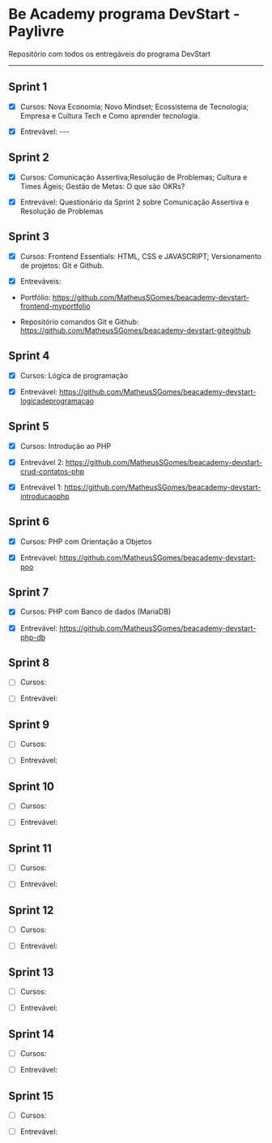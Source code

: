 # Be Academy programa DevStart - Paylivre

Repositório com todos os entregáveis do programa DevStart

---

## Sprint 1

- [x] Cursos: Nova Economia; Novo Mindset; Ecossistema de Tecnologia; Empresa e Cultura Tech e Como aprender tecnologia.

- [x] Entrevável: ---

## Sprint 2

- [x] Cursos: Comunicação Assertiva;Resolução de Problemas; Cultura e Times Ágeis; Gestão de Metas: O que são OKRs?

- [x] Entrevável: Questionário da Sprint 2 sobre Comunicação Assertiva e Resolução de Problemas

## Sprint 3

- [x] Cursos: Frontend Essentials: HTML, CSS e JAVASCRIPT; Versionamento de projetos: Git e Github.

- [x] Entreváveis:

- Portfólio: https://github.com/MatheusSGomes/beacademy-devstart-frontend-myportfolio

- Repositório comandos Git e Github: https://github.com/MatheusSGomes/beacademy-devstart-gitegithub

## Sprint 4

- [x] Cursos: Lógica de programação

- [x] Entrevável: https://github.com/MatheusSGomes/beacademy-devstart-logicadeprogramacao

## Sprint 5

- [x] Cursos: Introdução ao PHP

- [x] Entrevável 2: https://github.com/MatheusSGomes/beacademy-devstart-crud-contatos-php
- [x] Entrevável 1: https://github.com/MatheusSGomes/beacademy-devstart-introducaophp

## Sprint 6

- [x] Cursos: PHP com Orientação a Objetos

- [x] Entrevável: https://github.com/MatheusSGomes/beacademy-devstart-poo

## Sprint 7

- [x] Cursos: PHP com Banco de dados (MariaDB)

- [x] Entrevável: https://github.com/MatheusSGomes/beacademy-devstart-php-db

## Sprint 8

- [ ] Cursos: 

- [ ] Entrevável: 

## Sprint 9

- [ ] Cursos: 

- [ ] Entrevável: 

## Sprint 10

- [ ] Cursos: 

- [ ] Entrevável: 

## Sprint 11

- [ ] Cursos: 

- [ ] Entrevável: 

## Sprint 12

- [ ] Cursos: 

- [ ] Entrevável: 

## Sprint 13

- [ ] Cursos: 

- [ ] Entrevável: 

## Sprint 14

- [ ] Cursos: 

- [ ] Entrevável: 

## Sprint 15

- [ ] Cursos: 

- [ ] Entrevável: 
